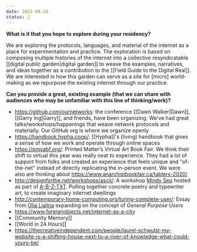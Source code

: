 ```yaml
---
date: 2021-04-18
status: 🌳
---
```

**What is it that you hope to explore during your residency?**

We are exploring the protocols, languages, and material of the internet as a place for experimentation and practice. The exploration is based on composing multiple histories of the internet into a collective resyndicatable [[digital public garden|digital garden]] to weave the examples, narratives, and ideas together as a contribution to the [[Field Guide to the Digital Real]]. We are interested in how this garden can serve as a site for [micro] world-making as we repurpose the existing internet through our practice.

**Can you provide a great, existing example (that we can share with audiences who may be unfamiliar with this line of thinking/work)?**

- <https://github.com/ournetworks>: the conference [[Dawn Walker|Dawn]], [[Garry Ing|Garry]], and friends, have been organizing. We've had great talks/workshops/happenings that weave network protocols and materially. Our GitHub org is where we organize openly
- <https://handbook.hypha.coop/>: [[Hypha]]'s (living) handbook that gives a sense of how we work and operate through online spaces
- <https://pmvabf.org/>: Printed Matter’s Virtual Art Book Fair. We think their shift to virtual this year was really neat to experience. They had a lot of support from folks and created an experience that feels unique and "of-the-net" instead of directly replicating the in-person event. We were also are thinking about <https://www.anarchistbookfair.ca/tablers-2020/>
- <http://designforthe.net/workshops/ascii/>: A workshop [Mindy Seu](https://mindyseu.com/) hosted as part of [A-B-Z-TXT](https://a-b-z.co/). Pulling together concrete poetry and typewriter art, to create imaginary internet dwellings
- <http://contemporary-home-computing.org/turing-complete-user/>: Essay from [Olia Lialina](http://art.teleportacia.org/) expanding on the concept of _General Purpose Users_
- <https://www.foreignobjects.net/internet-as-a-city>
- [[Community Memory]]
- [[World in 24 Hours]]
- <https://thecreativeindependent.com/people/laurel-schwulst-my-website-is-a-shifting-house-next-to-a-river-of-knowledge-what-could-yours-be/>
